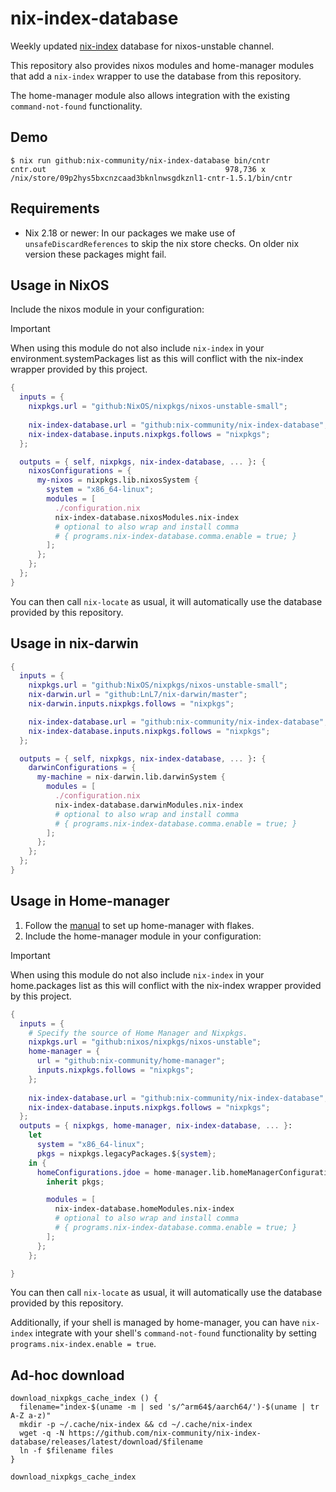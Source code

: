 # nix-index-database

Weekly updated [nix-index](https://github.com/nix-community/nix-index) database for nixos-unstable channel.

This repository also provides nixos modules and home-manager modules that add a
`nix-index` wrapper to use the database from this repository.

The home-manager module also allows integration with the existing `command-not-found`
functionality.

## Demo

``` shell
$ nix run github:nix-community/nix-index-database bin/cntr
cntr.out                                        978,736 x /nix/store/09p2hys5bxcnzcaad3bknlnwsgdkznl1-cntr-1.5.1/bin/cntr
```

## Requirements

- Nix 2.18 or newer: In our packages we make use of `unsafeDiscardReferences` to skip the nix store checks. On older nix version these packages might fail.

## Usage in NixOS

Include the nixos module in your configuration:

> [!IMPORTANT]
> When using this module do not also include `nix-index` in your environment.systemPackages list as this
> will conflict with the nix-index wrapper provided by this project.

```nix
{
  inputs = {
    nixpkgs.url = "github:NixOS/nixpkgs/nixos-unstable-small";
  
    nix-index-database.url = "github:nix-community/nix-index-database";
    nix-index-database.inputs.nixpkgs.follows = "nixpkgs";
  };

  outputs = { self, nixpkgs, nix-index-database, ... }: {
    nixosConfigurations = {
      my-nixos = nixpkgs.lib.nixosSystem {
        system = "x86_64-linux";
        modules = [
          ./configuration.nix
          nix-index-database.nixosModules.nix-index
          # optional to also wrap and install comma
          # { programs.nix-index-database.comma.enable = true; }
        ];
      };
    };
  };
}
```

You can then call `nix-locate` as usual, it will automatically use the database provided by this repository.

## Usage in nix-darwin

```nix
{
  inputs = {
    nixpkgs.url = "github:NixOS/nixpkgs/nixos-unstable-small";
    nix-darwin.url = "github:LnL7/nix-darwin/master";
    nix-darwin.inputs.nixpkgs.follows = "nixpkgs";

    nix-index-database.url = "github:nix-community/nix-index-database";
    nix-index-database.inputs.nixpkgs.follows = "nixpkgs";
  };

  outputs = { self, nixpkgs, nix-index-database, ... }: {
    darwinConfigurations = {
      my-machine = nix-darwin.lib.darwinSystem {
        modules = [
          ./configuration.nix
          nix-index-database.darwinModules.nix-index
          # optional to also wrap and install comma
          # { programs.nix-index-database.comma.enable = true; }
        ];
      };
    };
  };
}
```

## Usage in Home-manager

1. Follow the [manual](https://nix-community.github.io/home-manager/index.xhtml#ch-nix-flakes) to set up home-manager with flakes.
2. Include the home-manager module in your configuration:

> [!IMPORTANT]
> When using this module do not also include `nix-index` in your home.packages list as this
> will conflict with the nix-index wrapper provided by this project.

```nix
{
  inputs = {
    # Specify the source of Home Manager and Nixpkgs.
    nixpkgs.url = "github:nixos/nixpkgs/nixos-unstable";
    home-manager = {
      url = "github:nix-community/home-manager";
      inputs.nixpkgs.follows = "nixpkgs";
    };
    
    nix-index-database.url = "github:nix-community/nix-index-database";
    nix-index-database.inputs.nixpkgs.follows = "nixpkgs";
  };
  outputs = { nixpkgs, home-manager, nix-index-database, ... }:
    let
      system = "x86_64-linux";
      pkgs = nixpkgs.legacyPackages.${system};
    in {
      homeConfigurations.jdoe = home-manager.lib.homeManagerConfiguration {
        inherit pkgs;

        modules = [
          nix-index-database.homeModules.nix-index
          # optional to also wrap and install comma
          # { programs.nix-index-database.comma.enable = true; }
        ];
      };
    };

}
```

You can then call `nix-locate` as usual, it will automatically use the database provided by this repository.

Additionally, if your shell is managed by home-manager, you can have `nix-index`
integrate with your shell's `command-not-found` functionality by
setting `programs.nix-index.enable = true`.


## Ad-hoc download

```shell
download_nixpkgs_cache_index () {
  filename="index-$(uname -m | sed 's/^arm64$/aarch64/')-$(uname | tr A-Z a-z)"
  mkdir -p ~/.cache/nix-index && cd ~/.cache/nix-index
  wget -q -N https://github.com/nix-community/nix-index-database/releases/latest/download/$filename
  ln -f $filename files
}

download_nixpkgs_cache_index
```
